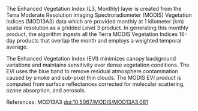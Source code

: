 The Enhanced Vegetation Index (L3, Monthly) layer is created from the Terra Moderate Resolution Imaging Spectroradiometer (MODIS) Vegetation Indices (MOD13A3) data which are provided monthly at 1 kilometer (km) spatial resolution as a gridded Level 3 product. In generating this monthly product, the algorithm ingests all the Terra MODIS Vegetation Indices 16-day products that overlap the month and employs a weighted temporal average.

The Enhanced Vegetation Index (EVI) minimizes canopy background variations and maintains sensitivity over dense vegetation conditions. The EVI uses the blue band to remove residual atmosphere contamination caused by smoke and sub-pixel thin clouds. The MODIS EVI product is computed from surface reflectances corrected for molecular scattering, ozone absorption, and aerosols.

References: MOD13A3 [doi:10.5067/MODIS/MOD13A3.061](https://doi.org/10.5067/MODIS/MOD13A3.061)
